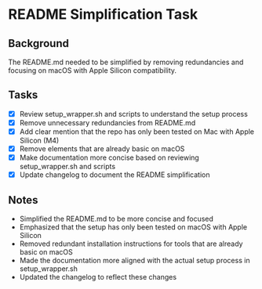 # README Simplification Task

## Background
The README.md needed to be simplified by removing redundancies and focusing on macOS with Apple Silicon compatibility.

## Tasks
- [x] Review setup_wrapper.sh and scripts to understand the setup process
- [x] Remove unnecessary redundancies from README.md
- [x] Add clear mention that the repo has only been tested on Mac with Apple Silicon (M4)
- [x] Remove elements that are already basic on macOS
- [x] Make documentation more concise based on reviewing setup_wrapper.sh and scripts
- [x] Update changelog to document the README simplification

## Notes
- Simplified the README.md to be more concise and focused
- Emphasized that the setup has only been tested on macOS with Apple Silicon
- Removed redundant installation instructions for tools that are already basic on macOS
- Made the documentation more aligned with the actual setup process in setup_wrapper.sh
- Updated the changelog to reflect these changes